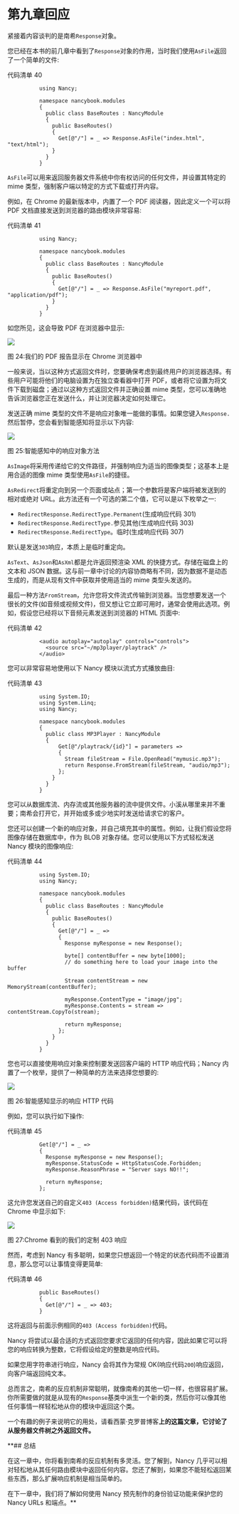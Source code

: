 # 第九章回应

紧接着内容谈判的是南希`Response`对象。

您已经在本书的前几章中看到了`Response`对象的作用，当时我们使用`AsFile`返回了一个简单的文件:

代码清单 40

```
          using Nancy;

          namespace nancybook.modules
          {
            public class BaseRoutes : NancyModule
            {
              public BaseRoutes()
              {
                Get[@"/"] = _ => Response.AsFile("index.html", "text/html");
              }
            }
          }

```

`AsFile`可以用来返回服务器文件系统中你有权访问的任何文件，并设置其特定的 mime 类型，强制客户端以特定的方式下载或打开内容。

例如，在 Chrome 的最新版本中，内置了一个 PDF 阅读器，因此定义一个可以将 PDF 文档直接发送到浏览器的路由模块非常容易:

代码清单 41

```
          using Nancy;

          namespace nancybook.modules
          {
            public class BaseRoutes : NancyModule
            {
              public BaseRoutes()
              {
                Get[@"/"] = _ => Response.AsFile("myreport.pdf", "application/pdf");
              }
            }
          }

```

如您所见，这会导致 PDF 在浏览器中显示:

![](../Images/image026.jpg)

图 24:我们的 PDF 报告显示在 Chrome 浏览器中

一般来说，当以这种方式返回文件时，您要确保考虑到最终用户的浏览器选择。有些用户可能将他们的电脑设置为在独立查看器中打开 PDF，或者将它设置为将文件下载到磁盘；通过以这种方式返回文件并正确设置 mime 类型，您可以准确地告诉浏览器您正在发送什么，并让浏览器决定如何处理它。

发送正确 mime 类型的文件不是响应对象唯一能做的事情。如果您键入`Response.`然后暂停，您会看到智能感知将显示以下内容:

![](../Images/image027.jpg)

图 25:智能感知中的响应对象方法

`AsImage`将采用传递给它的文件路径，并强制响应为适当的图像类型；这基本上是用合适的图像 mime 类型使用`AsFile`的捷径。

`AsRedirect`将重定向到另一个页面或站点；第一个参数将是客户端将被发送到的相对或绝对 URL。此方法还有一个可选的第二个值，它可以是以下枚举之一:

*   `RedirectResponse.RedirectType.Permanent`(生成响应代码 301)
*   `RedirectResponse.RedirectType.`参见其他(生成响应代码 303)
*   `RedirectResponse.RedirectType`。临时(生成响应代码 307)

默认是发送`303`响应，本质上是临时重定向。

`AsText`、`AsJson`和`AsXml`都是允许返回预渲染 XML 的快捷方式。存储在磁盘上的文本和 JSON 数据。这与前一章中讨论的内容协商略有不同，因为数据不是动态生成的，而是从现有文件中获取并使用适当的 mime 类型头发送的。

最后一种方法`FromStream`，允许您将文件流式传输到浏览器。当您想要发送一个很长的文件(如音频或视频文件)，但又想让它立即可用时，通常会使用此选项。例如，假设您已经将以下音频元素发送到浏览器的 HTML 页面中:

代码清单 42

```
          <audio autoplay="autoplay" controls="controls">
            <source src="~/mp3player/playtrack" />
          </audio>

```

您可以非常容易地使用以下 Nancy 模块以流式方式播放曲目:

代码清单 43

```
          using System.IO;
          using System.Linq;
          using Nancy;

          namespace nancybook.modules
          {
            public class MP3Player : NancyModule
            {
                Get[@"/playtrack/{id}"] = parameters =>
                {
                  Stream fileStream = File.OpenRead("mymusic.mp3");
                  return Response.FromStream(fileStream, "audio/mp3");
                };
              }
            }
          }

```

您可以从数据库流、内存流或其他服务器的流中提供文件。小溪从哪里来并不重要；南希会打开它，并开始或多或少地实时发送给请求它的客户。

您还可以创建一个新的响应对象，并自己填充其中的属性。例如，让我们假设您将图像存储在数据库中，作为 BLOB 对象存储。您可以使用以下方式轻松发送 Nancy 模块的图像响应:

代码清单 44

```
          using System.IO;
          using Nancy;

          namespace nancybook.modules
          {
            public class BaseRoutes : NancyModule
            {
              public BaseRoutes()
              {
                Get[@"/"] = _ =>
                {
                  Response myResponse = new Response();

                  byte[] contentBuffer = new byte[1000];
                  // do something here to load your image into the buffer

                  Stream contentStream = new MemoryStream(contentBuffer);

                  myResponse.ContentType = "image/jpg";
                  myResponse.Contents = stream => contentStream.CopyTo(stream);

                  return myResponse;
                };
              }
            }
          }

```

您也可以直接使用响应对象来控制要发送回客户端的 HTTP 响应代码；Nancy 内置了一个枚举，提供了一种简单的方法来选择您想要的:

![](../Images/image028.jpg)

图 26:智能感知显示的响应 HTTP 代码

例如，您可以执行如下操作:

代码清单 45

```
          Get[@"/"] = _ =>
          {
            Response myResponse = new Response();
            myResponse.StatusCode = HttpStatusCode.Forbidden;
            myResponse.ReasonPhrase = "Server says NO!!";

            return myResponse;
          };

```

这允许您发送自己的自定义`403 (Access forbidden)`结果代码，该代码在 Chrome 中显示如下:

![](../Images/image029.jpg)

图 27:Chrome 看到的我们的定制 403 响应

然而，考虑到 Nancy 有多聪明，如果您只想返回一个特定的状态代码而不设置消息，那么您可以让事情变得更简单:

代码清单 46

```
          public BaseRoutes()
          {
            Get[@"/"] = _ => 403;
          }

```

这将返回与前面示例相同的`403 (Access forbidden)`代码。

Nancy 将尝试以最合适的方式返回您要求它返回的任何内容，因此如果它可以将您的响应转换为整数，它将假设给定的整数是响应代码。

如果您用字符串进行响应，Nancy 会将其作为常规 OK(响应代码`200`)响应返回，向客户端返回纯文本。

总而言之，南希的反应机制非常聪明，就像南希的其他一切一样，也很容易扩展。你所需要做的就是从现有的`Response`基类中派生一个新的类，然后你可以像其他任何事情一样轻松地从你的模块中返回这个类。

一个有趣的例子来说明它的用处，请看西蒙·克罗普博客**上的这篇文章，它讨论了从服务器文件树之外返回文件。**

 **## 总结

在这一章中，你将看到南希的反应机制有多灵活。您了解到，Nancy 几乎可以相对轻松地从其任何路由模块中返回任何内容。您还了解到，如果您不能轻松返回某些东西，那么扩展响应机制是相当简单的。

在下一章中，我们将了解如何使用 Nancy 预先制作的身份验证功能来保护您的 Nancy URLs 和端点。**